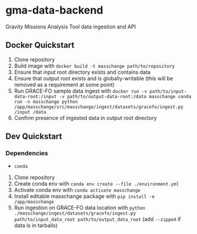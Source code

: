 # gma-data-backend
Gravity Missions Analysis Tool data ingestion and API

## Docker Quickstart
1. Clone repository
2. Build image with `docker build -t masschange path/to/repository`
3. Ensure that input root directory exists and contains data
4. Ensure that output root exists and is globally-writable (this will be removed as a requirement at some point)
4. Run GRACE-FO sample data ingest with `docker run -v path/to/input-data-root:/input -v path/to/output-data-root:/data masschange conda run -n masschange python /app/masschange/src/masschange/ingest/datasets/gracefo/ingest.py /input /data`
5. Confirm presence of ingested data in output root directory

## Dev Quickstart

### Dependencies
 - `conda`

1. Clone repository
2. Create conda env with `conda env create --file ./environment.yml`
3. Activate conda env with `conda activate masschange`
4. Install editable masschange package with `pip install -e /app/masschange`
4. Run ingestion on GRACE-FO data location with `python ./masschange/ingest/datasets/gracefo/ingest.py path/to/input_data_root path/to/output_data_root` (add `--zipped` if data is in tarballs)
